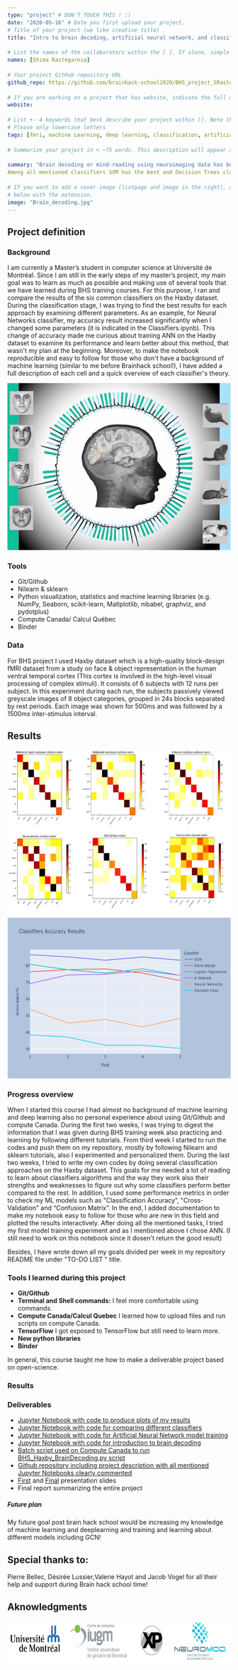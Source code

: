```yaml
---
type: "project" # DON'T TOUCH THIS ! :)
date: "2020-05-16" # Date you first upload your project.
# Title of your project (we like creative title)
title: "Intro to brain decoding, artificial neural network, and classification of Haxby dataset using six different common approaches"

# List the names of the collaborators within the [ ]. If alone, simple put your name within []
names: [Shima Rastegarnia]

# Your project GitHub repository URL
github_repo: https://github.com/brainhack-school2020/BHS_project_SRastegarnia

# If you are working on a project that has website, indicate the full url including "https://" below or leave it empty.
website:

# List +- 4 keywords that best describe your project within []. Note that the project summary also involves a number of key words. Those are listed on top of the [github repository](https://github.com/brainhack-school2020/BHS_project_SRastegarnia), click `manage topics`.
# Please only lowercase letters
tags: [fmri, machine Learning, deep learning, classification, artificial neural network, brain decoding, visual stimuli]

# Summarize your project in < ~75 words. This description will appear at the top of your page and on the list page with other projects..

summary: "Brain decoding or mind-reading using neuroimaging data has been an active topic for years. It is a neuroscience field that concerned about different types of stimuli from information that has already been encoded and represented in the brain by networks of neurons. My goals for this project are learning the fundamentals of brain decoding, comparing the performance of six different classifiers including "Naive Bayes", "Nearest Neighbours", "Neural Networks", "Logistic Regression", "Support vector machine" and "Decision trees" classifiers and finally training the Artificial Neural Network (ANN) models on Haxby dataset. I plot confusion matrix to also checked cross validation accuracy for all the classifiers.
Among all mentioned classifiers SVM has the best and Decision Trees classifier shows the worst performance. You can find the codes and results of [data visualization](https://github.com/brainhack-school2020/BHS_project_SRastegarnia/blob/master/Data-visualization.ipynb), [classifiers](https://github.com/brainhack-school2020/BHS_project_SRastegarnia/blob/master/Classifiers.ipynb), [ANN train](https://github.com/brainhack-school2020/BHS_project_SRastegarnia/blob/master/ANN_onHaxby.ipynb), and my initial efforts in order to learn about [brain decoding](https://github.com/brainhack-school2020/BHS_project_SRastegarnia/blob/master/BHS_Haxby_BrainDecoding.ipynb) by following the Nilearn and Sklearn tutorials inside my repository in brain hack school Github."

# If you want to add a cover image (listpage and image in the right), add it to your directory and indicate the name
# below with the extension.
image: "Brain_decoding.jpg"
---
```

<!-- This is an html comment and this won't appear in the rendered page. You are now editing the "content" area, the core of your description. Everything that you can do in markdown is allowed below. We added a couple of comments to guide your through documenting your progress. -->

## Project definition

### Background

I am currently a Master’s student in computer science at Université de Montréal. Since I am still in the early steps of my master’s project, my main goal was to learn as much as possible and making use of several tools that we have learned during BHS training courses. For this purpose, I ran and compare the results of the six common classifiers on the Haxby dataset. During the classification stage, I was trying to find the best results for each approach by examining different parameters. As an example, for Neural Networks classifier, my accuracy result increased significantly when I changed some parameters (it is indicated in the Classifiers.ipynb). 
This change of accuracy made me curious about training ANN on
the Haxby dataset to examine its performance and learn better about this method, that wasn't my plan at the beginning. Moreover, to make the notebook reproducible and easy to follow for those who don't have a background of machine learning (similar to me before Brainhack school!), I have added a full description of each cell and a quick overview of each classifier's theory.

<div align="center">
<img src="Brain_decoding.jpg" width="687" height="376" allowfullscreen> 
</div>


### Tools
* Git/Github
* Nilearn & sklearn
* Python visualization, statistics and machine learning libraries (e.g. NumPy, Seaborn, scikit-learn, Matlplotlib, nibabel, graphviz, and pydotplus)
* Compute Canada/ Calcul Québec
* Binder

### Data
For BHS project I used Haxby dataset which is a high-quality block-design fMRI dataset from a study on face & object representation in the human ventral temporal cortex (This cortex is involved in the high-level visual processing of complex stimuli). It consists of 6 subjects with 12 runs per subject. In this experiment during each run, the subjects passively viewed greyscale images of 8 object categories, grouped in 24s blocks separated by rest periods. Each image was shown for 500ms and was followed by a 1500ms inter-stimulus interval.

## Results
<div align="center">
<img src="Confusion_matrices.jpg" width="687" height="376"> 
</div>

<div align="center">
<img src="clfs.jpg" width="584" height="362"> 
</div>

### Progress overview
When I started this course I had almost no background of machine learning and deep learning also no personal experience about using Git/Github and compute Canada. During the first two weeks, I was trying to digest the information that I was given during BHS training week also practicing and learning by following different tutorials.
From third week I started to run the codes and push them on my repository, mostly by following Nilearn and sklearn tutorials, also I experimented and personalized them.
During the last two weeks, I tried to write my own codes by doing several classification approaches on the Haxby dataset. This goals for me needed a lot of reading to learn about classifiers algorithms and the way they work also their strengths and weaknesses to figure out why some classifiers perform better compared to the rest. In addition, I used some performance metrics in order to check my ML models such as "Classification Accuracy”, "Cross-Validation" and “Confusion Matrix”. In the end,  I added documentation to make my notebook easy to follow for those who are new in this field and plotted the results interactively. 
After doing all the mentioned tasks, I tried my first model training experiment and as I mentioned above I chose ANN. (I still need to work on this notebook since it dosen't return the good result)

Besides, I have wrote down all my goals divided per week in my repository README file under "TO-DO LIST " title.

### Tools I learned during this project

 * **Git/Github** 
 * **Terminal and Shell commands:** I feel more comfortable using commands.
 * **Compute Canada/Calcul Quebec** I learned how to upload files and run scripts on compute Canada.
 * **TensorFlow** I got exposed to TensorFlow but still need to learn more.
 * **New python libraries**
 * **Binder**
 
In general, this course taught me how to make a deliverable project based on open-science.

### Results

### Deliverables

* [Jupyter Notebook with code to produce plots of my results](https://github.com/brainhack-school2020/BHS_project_SRastegarnia/blob/master/Data-visualization.ipynb)
* [Jupyter Notebook with code for comparing different classifiers](https://github.com/brainhack-school2020/BHS_project_SRastegarnia/blob/master/Classifiers.ipynb)
* [Jupyter Notebook with code for Artificial Neural Network model training](https://github.com/brainhack-school2020/BHS_project_SRastegarnia/blob/master/ANN_onHaxby.ipynb)
* [Jupyter Notebook with code for introduction to brain decoding](https://github.com/brainhack-school2020/BHS_project_SRastegarnia/blob/master/BHS_Haxby_BrainDecoding.ipynb)
* [Batch script used on Compute Canada to run BHS_Haxby_BrainDecoding.py script](https://github.com/brainhack-school2020/BHS_project_SRastegarnia/blob/master/BHS_Batch.sh)
* [Github repository including project description with all mentioned Jupyter Notebooks clearly commented](https://github.com/brainhack-school2020/BHS_project_SRastegarnia)
* [First](https://drive.google.com/open?id=1ABaOXwWPks8xB28OlkiwDvqx7D0B2htQ) and [Final](https://drive.google.com/file/d/1qFHRrdjRLgfP-5dDYNs12vHyDhFCYVp6/view?usp=sharing) presentation slides
* Final report summarizing the entire project


##### Future plan
My future goal post brain hack school would be increasing my knowledge of machine learning and deeplearning and training and learning about different models including GCN!

## Special thanks to:
Pierre Bellec, Désirée Lussier,Valerie Hayot and Jacob Vogel for all their help and support during Brain hack school time!

## Aknowledgments

<img src="logo.png" width="1000" height="100"> 
